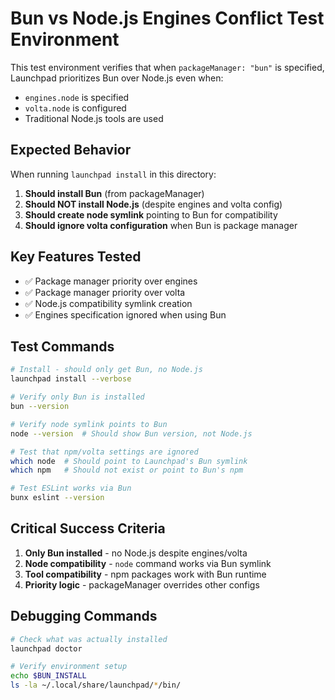 # Bun vs Node.js Engines Conflict Test Environment

This test environment verifies that when `packageManager: "bun"` is specified, Launchpad prioritizes Bun over Node.js even when:
- `engines.node` is specified
- `volta.node` is configured
- Traditional Node.js tools are used

## Expected Behavior

When running `launchpad install` in this directory:

1. **Should install Bun** (from packageManager)
2. **Should NOT install Node.js** (despite engines and volta config)
3. **Should create node symlink** pointing to Bun for compatibility
4. **Should ignore volta configuration** when Bun is package manager

## Key Features Tested

- ✅ Package manager priority over engines
- ✅ Package manager priority over volta
- ✅ Node.js compatibility symlink creation
- ✅ Engines specification ignored when using Bun

## Test Commands

```bash
# Install - should only get Bun, no Node.js
launchpad install --verbose

# Verify only Bun is installed
bun --version

# Verify node symlink points to Bun
node --version  # Should show Bun version, not Node.js

# Test that npm/volta settings are ignored
which node  # Should point to Launchpad's Bun symlink
which npm   # Should not exist or point to Bun's npm

# Test ESLint works via Bun
bunx eslint --version
```

## Critical Success Criteria

1. **Only Bun installed** - no Node.js despite engines/volta
2. **Node compatibility** - `node` command works via Bun symlink
3. **Tool compatibility** - npm packages work with Bun runtime
4. **Priority logic** - packageManager overrides other configs

## Debugging Commands

```bash
# Check what was actually installed
launchpad doctor

# Verify environment setup
echo $BUN_INSTALL
ls -la ~/.local/share/launchpad/*/bin/
```

